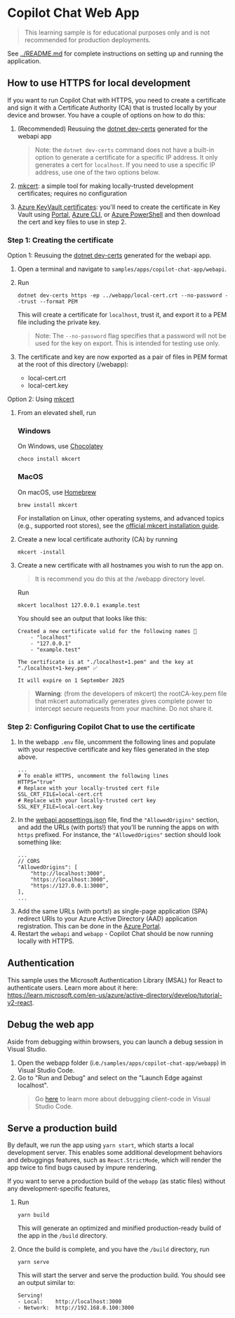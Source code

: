 # Copilot Chat Web App

> This learning sample is for educational purposes only and is not recommended for
> production deployments.

See [../README.md](../README.md) for complete instructions on setting up and running the application.

## How to use HTTPS for local development

If you want to run Copilot Chat with HTTPS, you need to create a certificate and sign it with a Certificate Authority (CA) that is trusted locally by your device and browser. You have a couple of options on how to do this:

1. (Recommended) Reusuing the [dotnet dev-certs](https://learn.microsoft.com/en-us/dotnet/core/tools/dotnet-dev-certs) generated for the webapi app

    > Note: the `dotnet dev-certs` command does not have a built-in option to generate a certificate for a specific IP address. It only generates a cert for `localhost`. If you need to use a specific IP address, use one of the two options below.

2. [mkcert](https://github.com/FiloSottile/mkcert#installation): a simple tool for making locally-trusted development certificates; requires no configuration
3. [Azure KeyVault certificates](https://learn.microsoft.com/en-us/azure/key-vault/certificates/certificate-scenarios): you'll need to create the certificate in Key Vault using [Portal](https://learn.microsoft.com/en-us/azure/key-vault/certificates/quick-create-portal), [Azure CLI](https://learn.microsoft.com/en-us/azure/key-vault/certificates/quick-create-cli), or [Azure PowerShell](https://learn.microsoft.com/en-us/azure/key-vault/certificates/quick-create-powershell) and then download the cert and key files to use in step 2.

### Step 1: Creating the certificate

Option 1: Reusuing the [dotnet dev-certs](https://learn.microsoft.com/en-us/dotnet/core/tools/dotnet-dev-certs) generated for the webapi app.

1. Open a terminal and navigate to `samples/apps/copilot-chat-app/webapi`.
1. Run

    ```
    dotnet dev-certs https -ep ../webapp/local-cert.crt --no-password --trust --format PEM
    ```

    This will create a certificate for `localhost`, trust it, and export it to a PEM file including the private key.

    > Note: The `--no-password` flag specifies that a password will not be used for the key on export. This is intended for testing use only.

1. The certificate and key are now exported as a pair of files in PEM format at the root of this directory (/webapp):
    - local-cert.crt
    - local-cert.key

Option 2: Using [mkcert](https://github.com/FiloSottile/mkcert#installation)

1. From an elevated shell, run

    ### Windows

    On Windows, use [Chocolatey](https://chocolatey.org/)

    ```
    choco install mkcert
    ```

    ### MacOS

    On macOS, use [Homebrew](https://brew.sh/)

    ```
    brew install mkcert
    ```

    For installation on Linux, other operating systems, and advanced topics (e.g., supported root stores), see the [official mkcert installation guide](https://github.com/FiloSottile/mkcert#installation).

1. Create a new local certificate authority (CA) by running
    ```
    mkcert -install
    ```
1. Create a new certificate with all hostnames you wish to run the app on.

    > It is recommend you do this at the /webapp directory level.

    Run

    ```
    mkcert localhost 127.0.0.1 example.test
    ```

    You should see an output that looks like this:

    ```
    Created a new certificate valid for the following names 📜
        - "localhost"
        - "127.0.0.1"
        - "example.test"

    The certificate is at "./localhost+1.pem" and the key at "./localhost+1-key.pem" ✅

    It will expire on 1 September 2025
    ```

    > **Warning**: (from the developers of mkcert) the rootCA-key.pem file that mkcert automatically generates gives complete power to intercept secure requests from your machine. Do not share it.

### Step 2: Configuring Copilot Chat to use the certificate

1. In the webapp `.env` file, uncomment the following lines and populate with your respective certificate and key files generated in the step above.
    ```
    ...
    # To enable HTTPS, uncomment the following lines
    HTTPS="true"
    # Replace with your locally-trusted cert file
    SSL_CRT_FILE=local-cert.crt
    # Replace with your locally-trusted cert key
    SSL_KEY_FILE=local-cert.key
    ```
1. In the [webapi appsettings.json](../webapi/appsettings.json) file, find the `"AllowedOrigins"` section, and add the URLs (with ports!) that you'll be running the apps on with `https` prefixed. For instance, the `"AllowedOrigins"` section should look something like:
    ```
    ...
    // CORS
    "AllowedOrigins": [
        "http://localhost:3000",
        "https://localhost:3000",
        "https://127.0.0.1:3000",
    ],
    ...
    ```
1. Add the same URLs (with ports!) as single-page application (SPA) redirect URIs to your Azure Active Directory (AAD) application registration. This can be done in the [Azure Portal](https://portal.azure.com).
1. Restart the `webapi` and `webapp` - Copilot Chat should be now running locally with HTTPS.

## Authentication

This sample uses the Microsoft Authentication Library (MSAL) for React to authenticate users.
Learn more about it here: https://learn.microsoft.com/en-us/azure/active-directory/develop/tutorial-v2-react.

## Debug the web app

Aside from debugging within browsers, you can launch a debug session in Visual Studio.

1. Open the webapp folder (i.e.`/samples/apps/copilot-chat-app/webapp`) in Visual Studio Code.
2. Go to "Run and Debug" and select on the "Launch Edge against localhost".
    > Go [here](https://code.visualstudio.com/docs/typescript/typescript-debugging) to learn more about debugging client-code in Visual Studio Code.

## Serve a production build

By default, we run the app using `yarn start`, which starts a local development server. This enables some additional development behaviors and debuggings features, such as `React.StrictMode`, which will render the app twice to find bugs caused by impure rendering.

If you want to serve a production build of the `webapp` (as static files) without any development-specific features,

1. Run

    ```
    yarn build
    ```

    This will generate an optimized and minified production-ready build of the app in the `/build` directory.

2. Once the build is complete, and you have the `/build` directory, run

    ```
    yarn serve
    ```

    This will start the server and serve the production build. You should see an output similar to:

    ```
    Serving!
    - Local:    http://localhost:3000
    - Network:  http://192.168.0.100:3000
    ```
